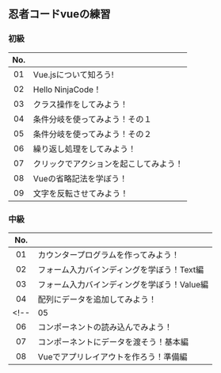 ## 忍者コードvueの練習
### 初級

| No. |  |
| :---: | :--- |
|01|Vue.jsについて知ろう!|
|02|Hello NinjaCode！|
|03|クラス操作をしてみよう！|
|04|条件分岐を使ってみよう！その１|
|05|条件分岐を使ってみよう！その２|
|06|繰り返し処理をしてみよう！|
|07|クリックでアクションを起こしてみよう！|
|08|Vueの省略記法を学ぼう！|
|09|文字を反転させてみよう！|
### 中級

| No. |  |
| :---: | :--- |
|01|カウンタープログラムを作ってみよう！|
|02|フォーム入力バインディングを学ぼう！Text編|
|03|フォーム入力バインディングを学ぼう！Value編|
|04|配列にデータを追加してみよう！|
<!-- |05|VueCLIの環境を整えよう！|
|06|コンポーネントの読み込んでみよう！|
|07|コンポーネントにデータを渡そう！基本編|
|08|Vueでアプリレイアウトを作ろう！準備編| -->